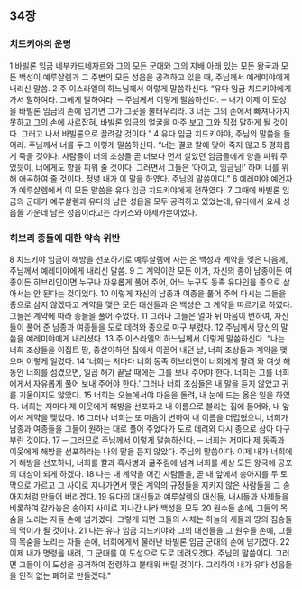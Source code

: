 ## 34장
### 치드키야의 운명
1 바빌론 임금 네부카드네자르와 그의 모든 군대와 그의 지배 아래 있는 모든 왕국과 모든 백성이 예루살렘과 그 주변의 모든 성읍을 공격하고 있을 때, 주님께서 예레미야에게 내리신 말씀.
2 주 이스라엘의 하느님께서 이렇게 말씀하신다. “유다 임금 치드키야에게 가서 말하여라. 그에게 말하여라. ─ 주님께서 이렇게 말씀하신다. ─ 내가 이제 이 도성을 바빌론 임금의 손에 넘기면 그가 그곳을 불태우리라.
3 너는 그의 손에서 빠져나가지 못하고 그의 손에 사로잡혀, 바빌론 임금의 얼굴을 마주 보고 그와 직접 말하게 될 것이다. 그러고 나서 바빌론으로 끌려갈 것이다.”
4 유다 임금 치드키야야, 주님의 말씀을 들어라. 주님께서 너를 두고 이렇게 말씀하신다. “너는 결코 칼에 맞아 죽지 않고
5 평화롭게 죽을 것이다. 사람들이 너의 조상들 곧 너보다 먼저 살았던 임금들에게 향을 피워 주었듯이, 너에게도 향을 피워 줄 것이다. 그러면서 그들은 ‘아이고, 임금님!’ 하며 너를 위해 애곡하여 줄 것이다. 정녕 내가 이 말을 하였다. 주님의 말씀이다.”
6 예레미야 예언자가 예루살렘에서 이 모든 말씀을 유다 임금 치드키야에게 전하였다.
7 그때에 바빌론 임금의 군대가 예루살렘과 유다의 남은 성읍을 모두 공격하고 있었는데, 유다에서 요새 성읍들 가운데 남은 성읍이라고는 라키스와 아제카뿐이었다.
### 히브리 종들에 대한 약속 위반
8 치드키야 임금이 해방을 선포하기로 예루살렘에 사는 온 백성과 계약을 맺은 다음에, 주님께서 예레미야에게 내리신 말씀.
9 그 계약이란 모든 이가, 자신의 종이 남종이든 여종이든 히브리인이면 누구나 자유롭게 풀어 주어, 어느 누구도 동족 유다인을 종으로 삼아서는 안 된다는 것이었다.
10 이렇게 자신의 남종과 여종을 풀어 주어 다시는 그들을 종으로 삼지 않겠다고 계약을 맺은 모든 대신들과 온 백성은 그 계약을 따르기로 하였다. 그들은 계약에 따라 종들을 풀어 주었다.
11 그러나 그들은 얼마 뒤 마음이 변하여, 자신들이 풀어 준 남종과 여종들을 도로 데려와 종으로 마구 부렸다.
12 주님께서 당신의 말씀을 예레미야에게 내리셨다.
13 주 이스라엘의 하느님께서 이렇게 말씀하신다. “나는 너희 조상들을 이집트 땅, 종살이하던 집에서 이끌어 내던 날, 너희 조상들과 계약을 맺으며 이렇게 일렀다.
14 ‘너희는 저마다 너희 동족 히브리인이 너희에게 팔려 와 여섯 해 동안 너희를 섬겼으면, 일곱 해가 끝날 때에는 그를 보내 주어야 한다. 너희는 그를 너희에게서 자유롭게 풀어 보내 주어야 한다.’ 그러나 너희 조상들은 내 말을 듣지 않았고 귀를 기울이지도 않았다.
15 너희는 오늘에서야 마음을 돌려, 내 눈에 드는 옳은 일을 하였다. 너희는 저마다 제 이웃에게 해방을 선포하고 내 이름으로 불리는 집에 들어와, 내 앞에서 계약을 맺었다.
16 그러나 너희는 또 마음이 변하여 내 이름을 더럽혔으니, 너희가 남종과 여종들을 그들이 원하는 대로 풀어 주었다가 도로 데려와 다시 종으로 삼아 마구 부린 것이다.
17 ─ 그러므로 주님께서 이렇게 말씀하신다. ─ 너희는 저마다 제 동족과 이웃에게 해방을 선포하라는 나의 말을 듣지 않았다. 주님의 말씀이다. 이제 내가 너희에게 해방을 선포하니, 너희를 칼과 흑사병과 굶주림에 넘겨 너희를 세상 모든 왕국에 공포의 대상이 되게 하겠다.
18 나는 내 계약을 어긴 사람들을, 곧 내 앞에서 송아지를 두 토막으로 가르고 그 사이로 지나가면서 맺은 계약의 규정들을 지키지 않은 사람들을 그 송아지처럼 만들어 버리겠다.
19 유다의 대신들과 예루살렘의 대신들, 내시들과 사제들을 비롯하여 갈라놓은 송아지 사이로 지나간 나라 백성을 모두
20 원수들 손에, 그들의 목숨을 노리는 자들 손에 넘기겠다. 그렇게 되면 그들의 시체는 하늘의 새들과 땅의 짐승들의 먹이가 될 것이다.
21 나는 유다 임금 치드키야와 그의 대신들을 그 원수들 손에, 그들의 목숨을 노리는 자들 손에, 너희에게서 물러난 바빌론 임금 군대의 손에 넘기겠다.
22 이제 내가 명령을 내려, 그 군대를 이 도성으로 도로 데려오겠다. 주님의 말씀이다. 그러면 그들이 이 도성을 공격하여 점령하고 불태워 버릴 것이다. 그리하여 내가 유다 성읍들을 인적 없는 폐허로 만들겠다.”
